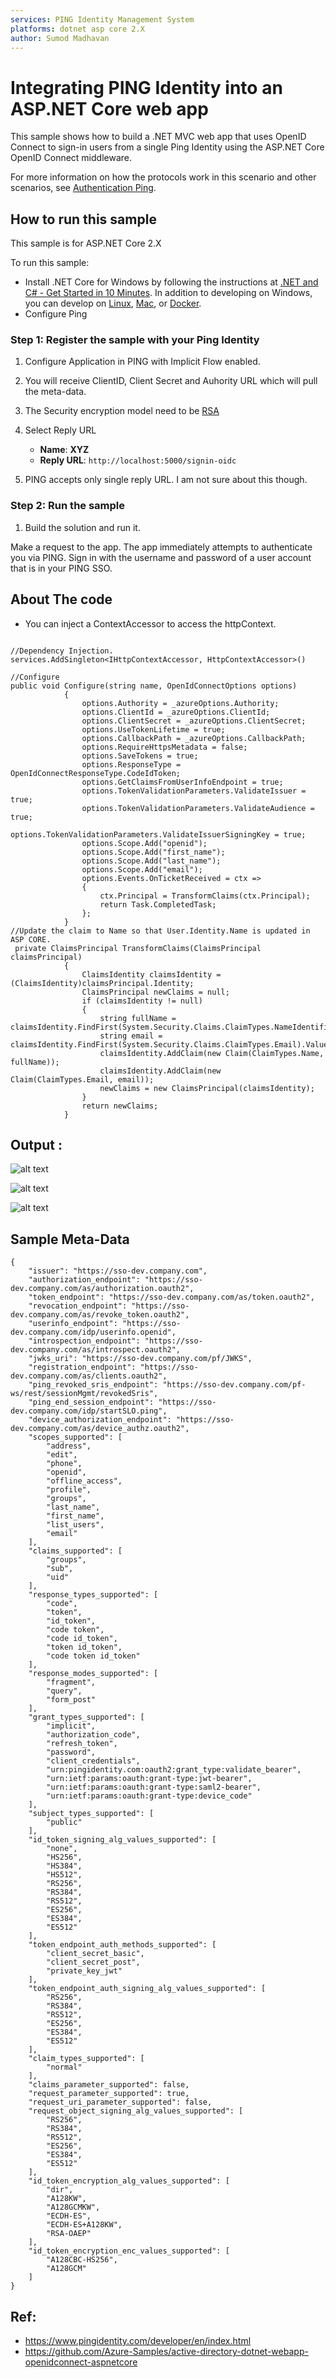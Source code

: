 ```yaml
---
services: PING Identity Management System
platforms: dotnet asp core 2.X
author: Sumod Madhavan
---
```


# Integrating PING Identity into an ASP.NET Core web app

This sample shows how to build a .NET MVC web app that uses OpenID Connect to sign-in users from a single Ping Identity  using the ASP.NET Core OpenID Connect middleware.

For more information on how the protocols work in this scenario and other scenarios, see [Authentication Ping](https://www.pingidentity.com/en/resources/client-library/articles/openid-connect.html).

## How to run this sample

This sample is for ASP.NET Core 2.X

To run this sample:
- Install .NET Core for Windows by following the instructions at [.NET and C# - Get Started in 10 Minutes](https://www.microsoft.com/net/core). In addition to developing on Windows, you can develop on [Linux](https://www.microsoft.com/net/core#linuxredhat), [Mac](https://www.microsoft.com/net/core#macos), or [Docker](https://www.microsoft.com/net/core#dockercmd).
- Configure Ping

### Step 1: Register the sample with your Ping Identity

1. Configure Application in PING with Implicit Flow enabled.

2. You will receive ClientID, Client Secret and Auhority URL which will pull the meta-data.

3. The Security encryption model need to be [RSA](https://docs.pingidentity.com/bundle/rsaik20_sm_rsaIntegrationKit/page/rsaik_c_RSASecurIDIntegrationKit.html)

4. Select Reply URL
   - **Name**: **XYZ**
   - **Reply URL**: `http://localhost:5000/signin-oidc`
  
5. PING accepts only single reply URL. I am not sure about this though.   


### Step 2: Run the sample

1. Build the solution and run it.

Make a request to the app. The app immediately attempts to authenticate you via PING. Sign in with the username and password of a user account that is in your PING SSO. 

## About The code

- You can inject a ContextAccessor to access the httpContext.

```Dependency Injection

//Dependency Injection.
services.AddSingleton<IHttpContextAccessor, HttpContextAccessor>()

//Configure
public void Configure(string name, OpenIdConnectOptions options)
            {
                options.Authority = _azureOptions.Authority;
                options.ClientId = _azureOptions.ClientId;
                options.ClientSecret = _azureOptions.ClientSecret;
                options.UseTokenLifetime = true;
                options.CallbackPath = _azureOptions.CallbackPath;
                options.RequireHttpsMetadata = false;
                options.SaveTokens = true;
                options.ResponseType = OpenIdConnectResponseType.CodeIdToken;
                options.GetClaimsFromUserInfoEndpoint = true;
                options.TokenValidationParameters.ValidateIssuer = true;
                options.TokenValidationParameters.ValidateAudience = true;
                options.TokenValidationParameters.ValidateIssuerSigningKey = true;
                options.Scope.Add("openid");
                options.Scope.Add("first_name");
                options.Scope.Add("last_name");
                options.Scope.Add("email");
                options.Events.OnTicketReceived = ctx =>
                {
                    ctx.Principal = TransformClaims(ctx.Principal);
                    return Task.CompletedTask;
                };
            }
//Update the claim to Name so that User.Identity.Name is updated in ASP CORE.
 private ClaimsPrincipal TransformClaims(ClaimsPrincipal claimsPrincipal)
            {
                ClaimsIdentity claimsIdentity = (ClaimsIdentity)claimsPrincipal.Identity;
                ClaimsPrincipal newClaims = null;
                if (claimsIdentity != null)
                {
                    string fullName = claimsIdentity.FindFirst(System.Security.Claims.ClaimTypes.NameIdentifier).Value;
                    string email = claimsIdentity.FindFirst(System.Security.Claims.ClaimTypes.Email).Value;
                    claimsIdentity.AddClaim(new Claim(ClaimTypes.Name, fullName));
                    claimsIdentity.AddClaim(new Claim(ClaimTypes.Email, email));
                    newClaims = new ClaimsPrincipal(claimsIdentity);
                }
                return newClaims;
            }

```

## Output :

![alt text](https://github.com/sumodmadhavan/AzureSamples-Ping-OpenID-ASPCore/blob/master/Images/reply.png "Reply URL ")

![alt text](https://github.com/sumodmadhavan/AzureSamples-Ping-OpenID-ASPCore/blob/master/Images/config.png "Implicit Flow ")

![alt text](https://github.com/sumodmadhavan/AzureSamples-Ping-OpenID-ASPCore/blob/master/Images/output.pngg "MVC Result")

## Sample Meta-Data

```OPen ID Meta-Data from Server
{
	"issuer": "https://sso-dev.company.com",
	"authorization_endpoint": "https://sso-dev.company.com/as/authorization.oauth2",
	"token_endpoint": "https://sso-dev.company.com/as/token.oauth2",
	"revocation_endpoint": "https://sso-dev.company.com/as/revoke_token.oauth2",
	"userinfo_endpoint": "https://sso-dev.company.com/idp/userinfo.openid",
	"introspection_endpoint": "https://sso-dev.company.com/as/introspect.oauth2",
	"jwks_uri": "https://sso-dev.company.com/pf/JWKS",
	"registration_endpoint": "https://sso-dev.company.com/as/clients.oauth2",
	"ping_revoked_sris_endpoint": "https://sso-dev.company.com/pf-ws/rest/sessionMgmt/revokedSris",
	"ping_end_session_endpoint": "https://sso-dev.company.com/idp/startSLO.ping",
	"device_authorization_endpoint": "https://sso-dev.company.com/as/device_authz.oauth2",
	"scopes_supported": [
		"address",
		"edit",
		"phone",
		"openid",
		"offline_access",
		"profile",
		"groups",
		"last_name",
		"first_name",
		"list_users",
		"email"
	],
	"claims_supported": [
		"groups",
		"sub",
		"uid"
	],
	"response_types_supported": [
		"code",
		"token",
		"id_token",
		"code token",
		"code id_token",
		"token id_token",
		"code token id_token"
	],
	"response_modes_supported": [
		"fragment",
		"query",
		"form_post"
	],
	"grant_types_supported": [
		"implicit",
		"authorization_code",
		"refresh_token",
		"password",
		"client_credentials",
		"urn:pingidentity.com:oauth2:grant_type:validate_bearer",
		"urn:ietf:params:oauth:grant-type:jwt-bearer",
		"urn:ietf:params:oauth:grant-type:saml2-bearer",
		"urn:ietf:params:oauth:grant-type:device_code"
	],
	"subject_types_supported": [
		"public"
	],
	"id_token_signing_alg_values_supported": [
		"none",
		"HS256",
		"HS384",
		"HS512",
		"RS256",
		"RS384",
		"RS512",
		"ES256",
		"ES384",
		"ES512"
	],
	"token_endpoint_auth_methods_supported": [
		"client_secret_basic",
		"client_secret_post",
		"private_key_jwt"
	],
	"token_endpoint_auth_signing_alg_values_supported": [
		"RS256",
		"RS384",
		"RS512",
		"ES256",
		"ES384",
		"ES512"
	],
	"claim_types_supported": [
		"normal"
	],
	"claims_parameter_supported": false,
	"request_parameter_supported": true,
	"request_uri_parameter_supported": false,
	"request_object_signing_alg_values_supported": [
		"RS256",
		"RS384",
		"RS512",
		"ES256",
		"ES384",
		"ES512"
	],
	"id_token_encryption_alg_values_supported": [
		"dir",
		"A128KW",
		"A128GCMKW",
		"ECDH-ES",
		"ECDH-ES+A128KW",
		"RSA-OAEP"
	],
	"id_token_encryption_enc_values_supported": [
		"A128CBC-HS256",
		"A128GCM"
	]
}

```
## Ref:

- https://www.pingidentity.com/developer/en/index.html
- https://github.com/Azure-Samples/active-directory-dotnet-webapp-openidconnect-aspnetcore
